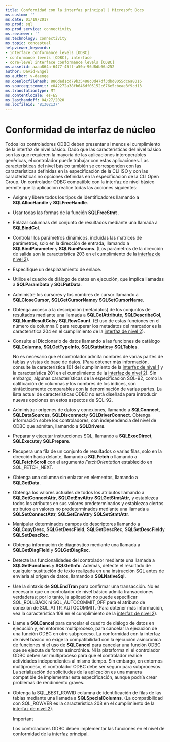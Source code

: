 ```yaml
---
title: Conformidad con la interfaz principal | Microsoft Docs
ms.custom: ''
ms.date: 01/19/2017
ms.prod: sql
ms.prod_service: connectivity
ms.reviewer: ''
ms.technology: connectivity
ms.topic: conceptual
helpviewer_keywords:
- interface conformance levels [ODBC]
- conformance levels [ODBC], interface
- core-level interface conformance levels [ODBC]
ms.assetid: aaaa864a-6477-45ff-a50a-96d8db66a252
author: David-Engel
ms.author: v-daenge
ms.openlocfilehash: 886ded1cd79b35488c0d47df3dbd8055dc6a8016
ms.sourcegitcommit: e042272a38fb646df05152c676e5cbeae3f9cd13
ms.translationtype: MT
ms.contentlocale: es-ES
ms.lasthandoff: 04/27/2020
ms.locfileid: "81302137"
---
```

# <a name="core-interface-conformance"></a>Conformidad de interfaz de núcleo
Todos los controladores ODBC deben presentar al menos el cumplimiento de la interfaz de nivel básico. Dado que las características del nivel básico son las que requieren la mayoría de las aplicaciones interoperables genéricas, el controlador puede trabajar con estas aplicaciones. Las características del nivel básico también se corresponden con las características definidas en la especificación de la CLI ISO y con las características no opciones definidas en la especificación de la CLI Open Group. Un controlador ODBC compatible con la interfaz de nivel básico permite que la aplicación realice todas las acciones siguientes:  
  
-   Asigne y libere todos los tipos de identificadores llamando a **SQLAllocHandle** y **SQLFreeHandle**.  
  
-   Usar todas las formas de la función **SQLFreeStmt** .  
  
-   Enlazar columnas del conjunto de resultados mediante una llamada a **SQLBindCol**.  
  
-   Controlar los parámetros dinámicos, incluidas las matrices de parámetros, solo en la dirección de entrada, llamando a **SQLBindParameter** y **SQLNumParams**. (Los parámetros de la dirección de salida son la característica 203 en el cumplimiento de la [interfaz de nivel 2](../../../odbc/reference/develop-app/level-2-interface-conformance.md)).  
  
-   Especifique un desplazamiento de enlace.  
  
-   Utilice el cuadro de diálogo de datos en ejecución, que implica llamadas a **SQLParamData** y **SQLPutData**.  
  
-   Administre los cursores y los nombres de cursor llamando a **SQLCloseCursor**, **SQLGetCursorName**y **SQLSetCursorName**.  
  
-   Obtenga acceso a la descripción (metadatos) de los conjuntos de resultados mediante una llamada a **SQLColAttribute**, **SQLDescribeCol**, **SQLNumResultCols**y **SQLRowCount**. (El uso de estas funciones en el número de columna 0 para recuperar los metadatos del marcador es la característica 204 en el cumplimiento de la [interfaz de nivel 2](../../../odbc/reference/develop-app/level-2-interface-conformance.md)).  
  
-   Consulte el Diccionario de datos llamando a las funciones de catálogo **SQLColumns**, **SQLGetTypeInfo**, **SQLStatistics**y **SQLTables**.  
  
     No es necesario que el controlador admita nombres de varias partes de tablas y vistas de base de datos. (Para obtener más información, consulte la característica 101 del cumplimiento de la [interfaz de nivel 1](../../../odbc/reference/develop-app/level-1-interface-conformance.md) y la característica 201 en el cumplimiento de la [interfaz de nivel 2](../../../odbc/reference/develop-app/level-2-interface-conformance.md)). Sin embargo, algunas características de la especificación SQL-92, como la calificación de columnas y los nombres de los índices, son sintácticamente comparables con la denominación de varias partes. La lista actual de características ODBC no está diseñada para introducir nuevas opciones en estos aspectos de SQL-92.  
  
-   Administrar orígenes de datos y conexiones, llamando a **SQLConnect**, **SQLDataSources**, **SQLDisconnect**y **SQLDriverConnect**. Obtenga información sobre los controladores, con independencia del nivel de ODBC que admitan, llamando a **SQLDrivers**.  
  
-   Preparar y ejecutar instrucciones SQL, llamando a **SQLExecDirect**, **SQLExecute**y **SQLPrepare**.  
  
-   Recupera una fila de un conjunto de resultados o varias filas, solo en la dirección hacia delante, llamando a **SQLFetch** o llamando a **SQLFetchScroll** con el argumento *FetchOrientation* establecido en SQL_FETCH_NEXT.  
  
-   Obtenga una columna sin enlazar en elementos, llamando a **SQLGetData**.  
  
-   Obtenga los valores actuales de todos los atributos llamando a **SQLGetConnectAttr**, **SQLGetEnvAttr**y **SQLGetStmtAttr**, y establezca todos los atributos en sus valores predeterminados y establezca ciertos atributos en valores no predeterminados mediante una llamada a **SQLSetConnectAttr**, **SQLSetEnvAttr**y **SQLSetStmtAttr**.  
  
-   Manipular determinados campos de descriptores llamando a **SQLCopyDesc**, **SQLGetDescField**, **SQLGetDescRec**, **SQLSetDescField**y **SQLSetDescRec**.  
  
-   Obtenga información de diagnóstico mediante una llamada a **SQLGetDiagField** y **SQLGetDiagRec**.  
  
-   Detecte las funcionalidades del controlador mediante una llamada a **SQLGetFunctions** y **SQLGetInfo**. Además, detecte el resultado de cualquier sustitución de texto realizada en una instrucción SQL antes de enviarla al origen de datos, llamando a **SQLNativeSql**.  
  
-   Use la sintaxis de **SQLEndTran** para confirmar una transacción. No es necesario que un controlador de nivel básico admita transacciones verdaderas; por lo tanto, la aplicación no puede especificar SQL_ROLLBACK ni SQL_AUTOCOMMIT_OFF para el atributo de conexión de SQL_ATTR_AUTOCOMMIT. (Para obtener más información, vea la característica 109 en el cumplimiento de la [interfaz de nivel 2](../../../odbc/reference/develop-app/level-2-interface-conformance.md)).  
  
-   Llame a **SQLCancel** para cancelar el cuadro de diálogo de datos en ejecución y, en entornos multiproceso, para cancelar la ejecución de una función ODBC en otro subproceso. La conformidad con la interfaz de nivel básico no exige la compatibilidad con la ejecución asincrónica de funciones ni el uso de **SQLCancel** para cancelar una función ODBC que se ejecuta de forma asincrónica. Ni la plataforma ni el controlador ODBC deben ser multiproceso para que el controlador realice actividades independientes al mismo tiempo. Sin embargo, en entornos multiproceso, el controlador ODBC debe ser seguro para subprocesos. La serialización de solicitudes de la aplicación es una manera compatible de implementar esta especificación, aunque podría crear problemas de rendimiento graves.  
  
-   Obtenga la SQL_BEST_ROWID columna de identificación de filas de las tablas mediante una llamada a **SQLSpecialColumns**. (La compatibilidad con SQL_ROWVER es la característica 208 en el cumplimiento de la [interfaz de nivel 2](../../../odbc/reference/develop-app/level-2-interface-conformance.md)).  
  
    > [!IMPORTANT]  
    >  Los controladores ODBC deben implementar las funciones en el nivel de conformidad de la interfaz principal.
